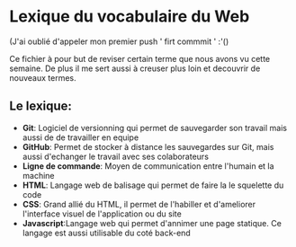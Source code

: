 # Lexique du vocabulaire du Web

(J'ai oublié d'appeler mon premier push ' firt commmit ' :'()

Ce fichier à pour but de reviser certain terme que nous avons vu cette semaine.
De plus il me sert aussi à creuser plus loin et decouvrir de nouveaux termes.

## Le lexique:

- **Git**: Logiciel de versionning qui permet de sauvegarder son travail mais aussi de de travailler en equipe 
- **GitHub**: Permet de stocker à distance les sauvegardes sur Git, mais aussi d'echanger le travail avec ses colaborateurs
- **Ligne de commande**: Moyen de communication entre l'humain et la machine
- **HTML**: Langage web de balisage qui permet de faire la le squelette du code 
- **CSS**: Grand allié du HTML, il permet de l'habiller et d'ameliorer l'interface visuel de l'application ou du site 
- **Javascript**:Langage web qui permet d'annimer une page statique. Ce langage est aussi utilisable du coté back-end  
